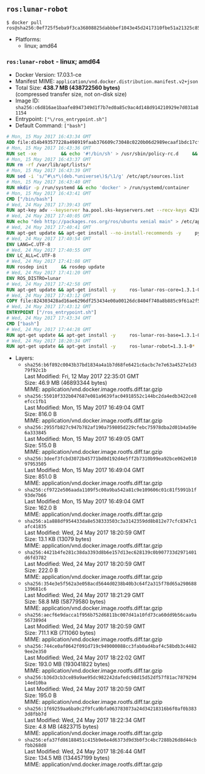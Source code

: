 ## `ros:lunar-robot`

```console
$ docker pull ros@sha256:0ef725f5eba9f3ca36808825dabbbef1043e45d2417310fbe51a21325c852af2
```

-	Platforms:
	-	linux; amd64

### `ros:lunar-robot` - linux; amd64

-	Docker Version: 17.03.1-ce
-	Manifest MIME: `application/vnd.docker.distribution.manifest.v2+json`
-	Total Size: **438.7 MB (438722560 bytes)**  
	(compressed transfer size, not on-disk size)
-	Image ID: `sha256:c6d816ae1baafe8947349d1f7b7ed0a85c9ac4d148d914210929e7d031a81154`
-	Entrypoint: `["\/ros_entrypoint.sh"]`
-	Default Command: `["bash"]`

```dockerfile
# Mon, 15 May 2017 16:43:34 GMT
ADD file:d14b493577228a498919faab376609c73048c0220b06d2989ecaaf1bdc17cf6c in / 
# Mon, 15 May 2017 16:43:36 GMT
RUN set -xe 		&& echo '#!/bin/sh' > /usr/sbin/policy-rc.d 	&& echo 'exit 101' >> /usr/sbin/policy-rc.d 	&& chmod +x /usr/sbin/policy-rc.d 		&& dpkg-divert --local --rename --add /sbin/initctl 	&& cp -a /usr/sbin/policy-rc.d /sbin/initctl 	&& sed -i 's/^exit.*/exit 0/' /sbin/initctl 		&& echo 'force-unsafe-io' > /etc/dpkg/dpkg.cfg.d/docker-apt-speedup 		&& echo 'DPkg::Post-Invoke { "rm -f /var/cache/apt/archives/*.deb /var/cache/apt/archives/partial/*.deb /var/cache/apt/*.bin || true"; };' > /etc/apt/apt.conf.d/docker-clean 	&& echo 'APT::Update::Post-Invoke { "rm -f /var/cache/apt/archives/*.deb /var/cache/apt/archives/partial/*.deb /var/cache/apt/*.bin || true"; };' >> /etc/apt/apt.conf.d/docker-clean 	&& echo 'Dir::Cache::pkgcache ""; Dir::Cache::srcpkgcache "";' >> /etc/apt/apt.conf.d/docker-clean 		&& echo 'Acquire::Languages "none";' > /etc/apt/apt.conf.d/docker-no-languages 		&& echo 'Acquire::GzipIndexes "true"; Acquire::CompressionTypes::Order:: "gz";' > /etc/apt/apt.conf.d/docker-gzip-indexes 		&& echo 'Apt::AutoRemove::SuggestsImportant "false";' > /etc/apt/apt.conf.d/docker-autoremove-suggests
# Mon, 15 May 2017 16:43:37 GMT
RUN rm -rf /var/lib/apt/lists/*
# Mon, 15 May 2017 16:43:39 GMT
RUN sed -i 's/^#\s*\(deb.*universe\)$/\1/g' /etc/apt/sources.list
# Mon, 15 May 2017 16:43:40 GMT
RUN mkdir -p /run/systemd && echo 'docker' > /run/systemd/container
# Mon, 15 May 2017 16:43:41 GMT
CMD ["/bin/bash"]
# Wed, 24 May 2017 17:39:43 GMT
RUN apt-key adv --keyserver ha.pool.sks-keyservers.net --recv-keys 421C365BD9FF1F717815A3895523BAEEB01FA116
# Wed, 24 May 2017 17:40:05 GMT
RUN echo "deb http://packages.ros.org/ros/ubuntu xenial main" > /etc/apt/sources.list.d/ros-latest.list
# Wed, 24 May 2017 17:40:41 GMT
RUN apt-get update && apt-get install --no-install-recommends -y     python-rosdep     python-rosinstall     python-vcstools     && rm -rf /var/lib/apt/lists/*
# Wed, 24 May 2017 17:40:54 GMT
ENV LANG=C.UTF-8
# Wed, 24 May 2017 17:40:55 GMT
ENV LC_ALL=C.UTF-8
# Wed, 24 May 2017 17:41:08 GMT
RUN rosdep init     && rosdep update
# Wed, 24 May 2017 17:41:20 GMT
ENV ROS_DISTRO=lunar
# Wed, 24 May 2017 17:42:58 GMT
RUN apt-get update && apt-get install -y     ros-lunar-ros-core=1.3.1-0*     && rm -rf /var/lib/apt/lists/*
# Wed, 24 May 2017 17:43:12 GMT
COPY file:824303428ad16ae6296df253434e00a00126dc8404f740a8b885c9f61a2f5fcb in / 
# Wed, 24 May 2017 17:43:12 GMT
ENTRYPOINT ["/ros_entrypoint.sh"]
# Wed, 24 May 2017 17:43:34 GMT
CMD ["bash"]
# Wed, 24 May 2017 17:44:28 GMT
RUN apt-get update && apt-get install -y     ros-lunar-ros-base=1.3.1-0*     && rm -rf /var/lib/apt/lists/*
# Wed, 24 May 2017 18:20:34 GMT
RUN apt-get update && apt-get install -y     ros-lunar-robot=1.3.1-0*     && rm -rf /var/lib/apt/lists/*
```

-	Layers:
	-	`sha256:b6f892c0043b37bd1834a4a1b7d68fe6421c6acbc7e7e63a4527e1d379f92c1b`  
		Last Modified: Fri, 12 May 2017 22:35:01 GMT  
		Size: 46.9 MB (46893344 bytes)  
		MIME: application/vnd.docker.image.rootfs.diff.tar.gzip
	-	`sha256:55010f332b047687e081a9639fac04918552c144bc2da4edb3422ce8efcc1fb1`  
		Last Modified: Mon, 15 May 2017 16:49:04 GMT  
		Size: 816.0 B  
		MIME: application/vnd.docker.image.rootfs.diff.tar.gzip
	-	`sha256:2955fb827c947b782af190a759805d229cfebc75978dba2d01b4a59e6a333845`  
		Last Modified: Mon, 15 May 2017 16:49:05 GMT  
		Size: 515.0 B  
		MIME: application/vnd.docker.image.rootfs.diff.tar.gzip
	-	`sha256:3deef3fcbd3072b45771bd0d192d4e5ff2b7310b99ea92bce062e01097953505`  
		Last Modified: Mon, 15 May 2017 16:49:04 GMT  
		Size: 851.0 B  
		MIME: application/vnd.docker.image.rootfs.diff.tar.gzip
	-	`sha256:cf9722e506aada1109f5c00a9ba542a81c9e109606c01c81f5991b1f93de7b66`  
		Last Modified: Mon, 15 May 2017 16:49:04 GMT  
		Size: 162.0 B  
		MIME: application/vnd.docker.image.rootfs.diff.tar.gzip
	-	`sha256:a1a888df954433da8e538333503c3a3142359dd8b812e77cfc8347c1afc41835`  
		Last Modified: Wed, 24 May 2017 18:20:59 GMT  
		Size: 13.1 KB (13079 bytes)  
		MIME: application/vnd.docker.image.rootfs.diff.tar.gzip
	-	`sha256:4421b4fe281c38da3393d8b6e157d13ec628139c0b907733d2971401d6fd3782`  
		Last Modified: Wed, 24 May 2017 18:20:59 GMT  
		Size: 222.0 B  
		MIME: application/vnd.docker.image.rootfs.diff.tar.gzip
	-	`sha256:354e3e5f562a3e058acd5644d0238b40b3c64f2a315f78d65a298688139681c6`  
		Last Modified: Wed, 24 May 2017 18:21:29 GMT  
		Size: 58.8 MB (58779580 bytes)  
		MIME: application/vnd.docker.image.rootfs.diff.tar.gzip
	-	`sha256:aecf6e9dacca1f956b752d6811bc007d41a10fd73ca60dd9b56caa9a567389d4`  
		Last Modified: Wed, 24 May 2017 18:20:59 GMT  
		Size: 711.1 KB (711060 bytes)  
		MIME: application/vnd.docker.image.rootfs.diff.tar.gzip
	-	`sha256:744ce0af0642f091d719c949000088cc3fab0ad4baf4c58bdb3c44829ee2e350`  
		Last Modified: Wed, 24 May 2017 18:22:02 GMT  
		Size: 193.0 MB (193041822 bytes)  
		MIME: application/vnd.docker.image.rootfs.diff.tar.gzip
	-	`sha256:b36d3cb3ce89a9ae95dc982242dafedc98d15d52df57f81ac787929414ed10ba`  
		Last Modified: Wed, 24 May 2017 18:20:59 GMT  
		Size: 195.0 B  
		MIME: application/vnd.docker.image.rootfs.diff.tar.gzip
	-	`sha256:1f69259aa6ba9c2f9fca9bfa063783073a24d34218316b6f0af0b3833d8fbb7d`  
		Last Modified: Wed, 24 May 2017 18:22:34 GMT  
		Size: 4.8 MB (4823715 bytes)  
		MIME: application/vnd.docker.image.rootfs.diff.tar.gzip
	-	`sha256:efa37fd86188451c415b9e6e4d6373d9d3b0f3c4bc7288b26d8d44cbfbb268d8`  
		Last Modified: Wed, 24 May 2017 18:26:44 GMT  
		Size: 134.5 MB (134457199 bytes)  
		MIME: application/vnd.docker.image.rootfs.diff.tar.gzip
